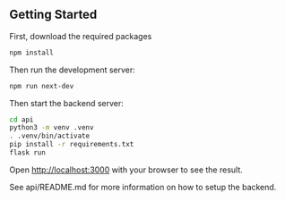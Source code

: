 ## Getting Started

First, download the required packages

```bash
npm install
```

Then run the development server:

```bash
npm run next-dev
```

Then start the backend server:

```bash
cd api
python3 -m venv .venv
. .venv/bin/activate
pip install -r requirements.txt
flask run
```

Open [http://localhost:3000](http://localhost:3000) with your browser to see the result.

See api/README.md for more information on how to setup the backend.
